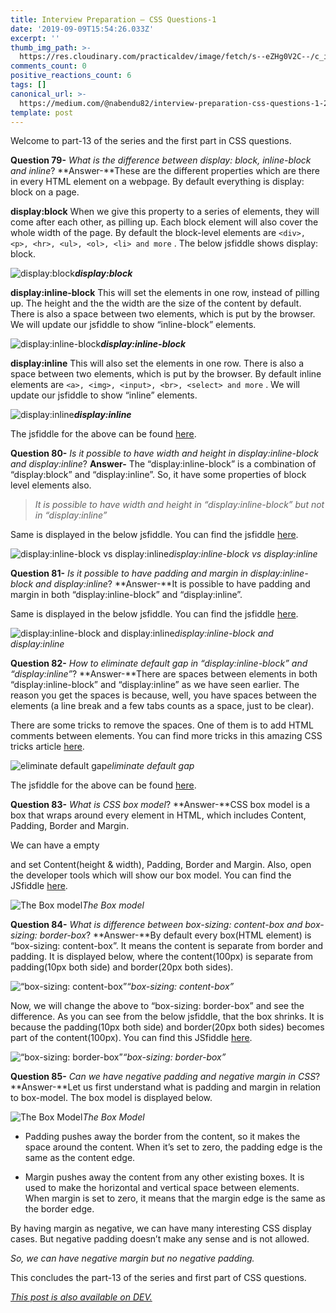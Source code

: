 ```yaml
---
title: Interview Preparation — CSS Questions-1
date: '2019-09-09T15:54:26.033Z'
excerpt: ''
thumb_img_path: >-
  https://res.cloudinary.com/practicaldev/image/fetch/s--eZHg0V2C--/c_imagga_scale,f_auto,fl_progressive,h_420,q_auto,w_1000/https://res.cloudinary.com/practicaldev/image/fetch/s--tcgx7KWl--/c_imagga_scale%2Cf_auto%2Cfl_progressive%2Ch_420%2Cq_auto%2Cw_1000/https://thepracticaldev.s3.amazonaws.com/i/gokrb9ndlwwpcclv8x0c.jpeg
comments_count: 0
positive_reactions_count: 6
tags: []
canonical_url: >-
  https://medium.com/@nabendu82/interview-preparation-css-questions-1-2333469a8c36
template: post
---
```

Welcome to part-13 of the series and the first part in CSS questions.

**Question 79-** *What is the difference between display: block, inline-block and inline*?
**Answer-**These are the different properties which are there in every HTML element on a webpage. By default everything is display: block on a page.

**display:block**
When we give this property to a series of elements, they will come after each other, as pilling up. Each block element will also cover the whole width of the page. By default the block-level elements are 
`<div>, <p>, <hr>, <ul>, <ol>, <li> and more`
. The below jsfiddle shows display: block.

![**display:block**](https://cdn-images-1.medium.com/max/5760/1*ySxaFLPcedZmHw2Zv19KWQ.png)***display:block***

**display:inline-block**
This will set the elements in one row, instead of pilling up. The height and the the width are the size of the content by default. There is also a space between two elements, which is put by the browser. We will update our jsfiddle to show “inline-block” elements.

![**display:inline-block**](https://cdn-images-1.medium.com/max/5760/1*9DFznlCai2ppRoYlKymXnQ.png)***display:inline-block***

**display:inline**
This will also set the elements in one row. There is also a space between two elements, which is put by the browser. By default inline elements are 
`<a>, <img>, <input>, <br>, <select> and more`
. We will update our jsfiddle to show “inline” elements.

![**display:inline**](https://cdn-images-1.medium.com/max/5760/1*SxYvSsp9G9driX_lux3CBg.png)***display:inline***

The jsfiddle for the above can be found [here](http://jsfiddle.net/nabendu/c4t1sogL/).

**Question 80-** *Is it possible to have width and height in display:inline-block and display:inline*?
**Answer-** The “display:inline-block” is a combination of “display:block” and “display:inline”. So, it have some properties of block level elements also.
> *It is possible to have width and height in “display:inline-block” but not in “display:inline”*

Same is displayed in the below jsfiddle. You can find the jsfiddle [here](http://jsfiddle.net/nabendu/bdt7p9vx/).

![display:inline-block vs display:inline](https://cdn-images-1.medium.com/max/5760/1*ZyhwTUuQeHYN7U5HCZRQTA.png)*display:inline-block vs display:inline*

**Question 81-** *Is it possible to have padding and margin in display:inline-block and display:inline*?
**Answer-**It is possible to have padding and margin in both “display:inline-block” and “display:inline”.

Same is displayed in the below jsfiddle. You can find the jsfiddle [here](http://jsfiddle.net/nabendu/L51uzp6r/).

![display:inline-block and display:inline](https://cdn-images-1.medium.com/max/5760/1*3p6Z4e1Whq7gpfcds5_SLA.png)*display:inline-block and display:inline*

**Question 82-** *How to eliminate default gap in “display:inline-block” and “display:inline”*?
**Answer-**There are spaces between elements in both “display:inline-block” and “display:inline” as we have seen earlier.
The reason you get the spaces is because, well, you have spaces between the elements (a line break and a few tabs counts as a space, just to be clear).

There are some tricks to remove the spaces. One of them is to add HTML comments between elements. You can find more tricks in this amazing CSS tricks article [here](https://css-tricks.com/fighting-the-space-between-inline-block-elements/).

![eliminate default gap](https://cdn-images-1.medium.com/max/5760/1*6veQhH54R-_Q79brjfAOrA.png)*eliminate default gap*

The jsfiddle for the above can be found [here](http://jsfiddle.net/nabendu/hu8erogq/).

**Question 83-** *What is CSS box model*?
**Answer-**CSS box model is a box that wraps around every element in HTML, which includes Content, Padding, Border and Margin.

We can have a empty <div> and set Content(height & width), Padding, Border and Margin. Also, open the developer tools which will show our box model. 
You can find the JSfiddle [here](http://jsfiddle.net/nabendu/sbdj0fma/).

![The Box model](https://cdn-images-1.medium.com/max/5760/1*vXlJsNxydPZUYp5VGH0pgQ.png)*The Box model*

**Question 84-** *What is difference between box-sizing: content-box and box-sizing: border-box*?
**Answer-**By default every box(HTML element) is “box-sizing: content-box”. It means the content is separate from border and padding. It is displayed below, where the content(100px) is separate from padding(10px both side) and border(20px both sides).

![“box-sizing: content-box”](https://cdn-images-1.medium.com/max/5760/1*vXlJsNxydPZUYp5VGH0pgQ.png)*“box-sizing: content-box”*

Now, we will change the above to “box-sizing: border-box” and see the difference. As you can see from the below jsfiddle, that the box shrinks. It is because the padding(10px both side) and border(20px both sides) becomes part of the content(100px).
You can find this JSfiddle [here](http://jsfiddle.net/nabendu/9fgyvc1p/).

![“box-sizing: border-box”](https://cdn-images-1.medium.com/max/5760/1*kA33u90zFCn_uUpUELUkOA.png)*“box-sizing: border-box”*

**Question 85-** *Can we have negative padding and negative margin in CSS*?
**Answer-**Let us first understand what is padding and margin in relation to box-model. The box model is displayed below.

![The Box Model](https://cdn-images-1.medium.com/max/2000/1*31a7_cS-iXwRT9BE-9sGKQ.png)*The Box Model*

* Padding pushes away the border from the content, so it makes the space around the content. When it’s set to zero, the padding edge is the same as the content edge.

* Margin pushes away the content from any other existing boxes. It is used to make the horizontal and vertical space between elements. When margin is set to zero, it means that the margin edge is the same as the border edge.

By having margin as negative, we can have many interesting CSS display cases. But negative padding doesn’t make any sense and is not allowed.

*So, we can have negative margin but no negative padding.*

This concludes the part-13 of the series and first part of CSS questions. 


*[This post is also available on DEV.](https://dev.to/nabendu82/interview-preparation-css-questions-1-31d4)*


<script>
const parent = document.getElementsByTagName('head')[0];
const script = document.createElement('script');
script.type = 'text/javascript';
script.src = 'https://cdnjs.cloudflare.com/ajax/libs/iframe-resizer/4.1.1/iframeResizer.min.js';
script.charset = 'utf-8';
script.onload = function() {
    window.iFrameResize({}, '.liquidTag');
};
parent.appendChild(script);
</script>    
